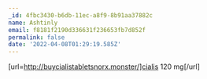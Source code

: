 ```yaml
---
_id: 4fbc3430-b6db-11ec-a8f9-8b91aa37882c
name: Ashtinly
email: f8181f2190d336631f236653fb7d852f
permalink: false
date: '2022-04-08T01:29:19.585Z'
---
```

[url=http://buycialistabletsnorx.monster/]cialis 120 mg[/url]
